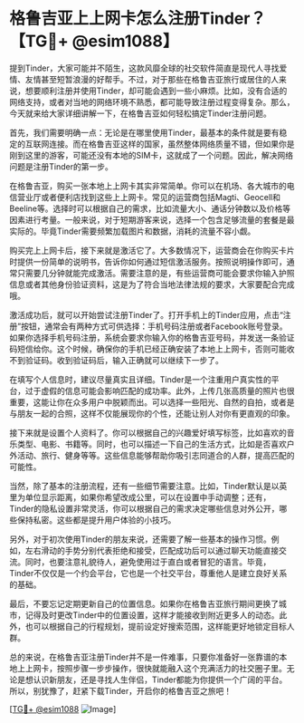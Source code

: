 # 格鲁吉亚上上网卡怎么注册Tinder？【TG💪+ @esim1088】

提到Tinder，大家可能并不陌生，这款风靡全球的社交软件简直是现代人寻找爱情、友情甚至短暂浪漫的好帮手。不过，对于那些在格鲁吉亚旅行或居住的人来说，想要顺利注册并使用Tinder，却可能会遇到一些小麻烦。比如，没有合适的网络支持，或者对当地的网络环境不熟悉，都可能导致注册过程变得复杂。那么，今天就来给大家详细讲解一下，在格鲁吉亚如何轻松搞定Tinder注册问题。

首先，我们需要明确一点：无论是在哪里使用Tinder，最基本的条件就是要有稳定的互联网连接。而在格鲁吉亚这样的国家，虽然整体网络质量不错，但如果你是刚到这里的游客，可能还没有本地的SIM卡，这就成了一个问题。因此，解决网络问题是注册Tinder的第一步。

在格鲁吉亚，购买一张本地上上网卡其实非常简单。你可以在机场、各大城市的电信营业厅或者便利店找到这些上上网卡。常见的运营商包括Magti、Geocell和Beeline等。选择时可以根据自己的需求，比如流量大小、通话分钟数以及价格等因素进行考量。一般来说，对于短期游客来说，选择一个包含足够流量的套餐是最实际的。毕竟Tinder需要频繁加载图片和数据，消耗的流量不容小觑。

购买完上上网卡后，接下来就是激活它了。大多数情况下，运营商会在你购买卡片时提供一份简单的说明书，告诉你如何通过短信激活服务。按照说明操作即可，通常只需要几分钟就能完成激活。需要注意的是，有些运营商可能会要求你输入护照信息或者其他身份验证资料，这是为了符合当地法律法规的要求，大家要配合完成哦。

激活成功后，就可以开始尝试注册Tinder了。打开手机上的Tinder应用，点击“注册”按钮，通常会有两种方式可供选择：手机号码注册或者Facebook账号登录。如果你选择手机号码注册，系统会要求你输入你的格鲁吉亚号码，并发送一条验证码短信给你。这个时候，确保你的手机已经正确安装了本地上上网卡，否则可能收不到验证码。收到验证码后，输入正确就可以继续下一步了。

在填写个人信息时，建议尽量真实且详细。Tinder是一个注重用户真实性的平台，过于虚假的信息可能会影响匹配的成功率。此外，上传几张高质量的照片也很重要，这能让你在众多用户中脱颖而出。可以选择一些阳光、自然的自拍，或者是与朋友一起的合照，这样不仅能展现你的个性，还能让别人对你有更直观的印象。

接下来就是设置个人资料了。你可以根据自己的兴趣爱好填写标签，比如喜欢的音乐类型、电影、书籍等。同时，也可以描述一下自己的生活方式，比如是否喜欢户外活动、旅行、健身等等。这些信息能够帮助你吸引志同道合的人群，提高匹配的可能性。

当然，除了基本的注册流程，还有一些细节需要注意。比如，Tinder默认是以英里为单位显示距离，如果你希望改成公里，可以在设置中手动调整；还有，Tinder的隐私设置非常灵活，你可以根据自己的需求决定哪些信息对外公开，哪些保持私密。这些都是提升用户体验的小技巧。

另外，对于初次使用Tinder的朋友来说，还需要了解一些基本的操作习惯。例如，左右滑动的手势分别代表拒绝和接受，匹配成功后可以通过聊天功能直接交流。同时，也要注意礼貌待人，避免使用过于直白或者冒犯的语言。毕竟，Tinder不仅仅是一个约会平台，它也是一个社交平台，尊重他人是建立良好关系的基础。

最后，不要忘记定期更新自己的位置信息。如果你在格鲁吉亚旅行期间更换了城市，记得及时更改Tinder中的位置设置，这样才能接收到附近更多人的动态。此外，也可以根据自己的行程规划，提前设定好搜索范围，这样能更好地锁定目标人群。

总的来说，在格鲁吉亚注册Tinder并不是一件难事，只要你准备好一张靠谱的本地上上网卡，按照步骤一步步操作，很快就能融入这个充满活力的社交圈子里。无论是想认识新朋友，还是寻找人生伴侣，Tinder都能为你提供一个广阔的平台。所以，别犹豫了，赶紧下载Tinder，开启你的格鲁吉亚之旅吧！

[[TG💪+ @esim1088](https://t.me/s/esim1088) ![Image](https://i.postimg.cc/4NQfJmqS/Snipaste-2025-05-13-00-14-12.png)]